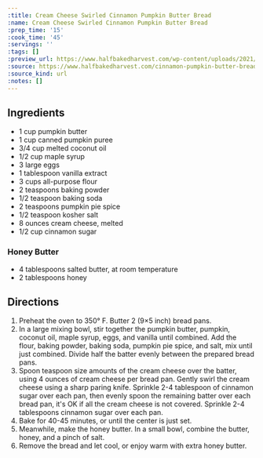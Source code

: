 ```yaml
---
:title: Cream Cheese Swirled Cinnamon Pumpkin Butter Bread
:name: Cream Cheese Swirled Cinnamon Pumpkin Butter Bread
:prep_time: '15'
:cook_time: '45'
:servings: ''
:tags: []
:preview_url: https://www.halfbakedharvest.com/wp-content/uploads/2021/10/Cream-Cheese-Swirled-Cinnamon-Pumpkin-Butter-Bread-10.jpg
:source: https://www.halfbakedharvest.com/cinnamon-pumpkin-butter-bread/
:source_kind: url
:notes: []
---
```


## Ingredients
- 1 cup pumpkin butter
- 1 cup canned pumpkin puree
- 3/4 cup melted coconut oil
- 1/2 cup maple syrup
- 3  large eggs
- 1 tablespoon vanilla extract
- 3 cups all-purpose flour
- 2 teaspoons baking powder
- 1/2 teaspoon baking soda
- 2 teaspoons pumpkin pie spice
- 1/2 teaspoon kosher salt
- 8 ounces cream cheese, melted
- 1/2 cup cinnamon sugar

### Honey Butter
- 4 tablespoons salted butter, at room temperature
- 2 tablespoons honey


## Directions
1. Preheat the oven to 350° F. Butter 2 (9×5 inch) bread pans.
2. In a large mixing bowl, stir together the pumpkin butter, pumpkin, coconut oil, maple syrup, eggs, and vanilla until combined. Add the flour, baking powder, baking soda, pumpkin pie spice, and salt, mix until just combined. Divide half the batter evenly between the prepared bread pans.
3. Spoon teaspoon size amounts of the cream cheese over the batter, using 4 ounces of cream cheese per bread pan. Gently swirl the cream cheese using a sharp paring knife. Sprinkle 2-4 tablespoon of cinnamon sugar over each pan, then evenly spoon the remaining batter over each bread pan, it's OK if all the cream cheese is not covered. Sprinkle 2-4 tablespoons cinnamon sugar over each pan.
4. Bake for 40-45 minutes, or until the center is just set.
5. Meanwhile, make the honey butter. In a small bowl, combine the butter, honey, and a pinch of salt.
6. Remove the bread and let cool, or enjoy warm with extra honey butter.

